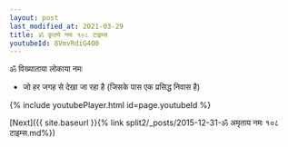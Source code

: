 ```yaml
---
layout: post
last_modified_at: 2021-03-29
title: ॐ कृतये नमः १०८ टाइम्स
youtubeId: 8VmvRdiG4O0
---
```

 
 
 ॐ विख्याताया लोकाया नमः  
 
 -  जो हर जगह से देखा जा रहा है (जिसके पास एक प्रसिद्ध निवास है) 
 
  
 
  
 
 
 
 
 
 


{% include youtubePlayer.html id=page.youtubeId %}
 
[Next]({{ site.baseurl }}{% link  split2/_posts/2015-12-31-ॐ अमृताय नमः १०८ टाइम्स.md%})
 
